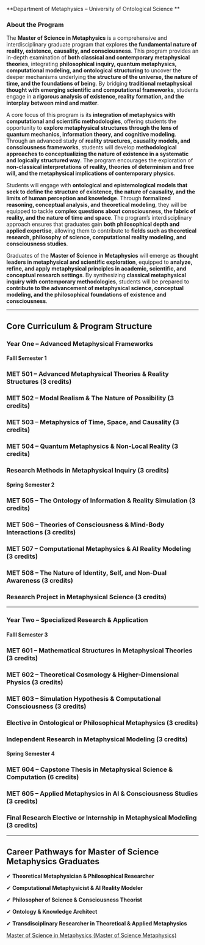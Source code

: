 **Department of Metaphysics – University of Ontological Science **

### **About the Program**

The **Master of Science in Metaphysics** is a comprehensive and interdisciplinary graduate program that explores **the fundamental nature of reality, existence, causality, and consciousness**. This program provides an in-depth examination of **both classical and contemporary metaphysical theories**, integrating **philosophical inquiry, quantum metaphysics, computational modeling, and ontological structuring** to uncover the deeper mechanisms underlying **the structure of the universe, the nature of time, and the foundations of being**. By bridging **traditional metaphysical thought with emerging scientific and computational frameworks**, students engage in **a rigorous analysis of existence, reality formation, and the interplay between mind and matter**.

A core focus of this program is its **integration of metaphysics with computational and scientific methodologies**, offering students the opportunity to **explore metaphysical structures through the lens of quantum mechanics, information theory, and cognitive modeling**. Through an advanced study of **reality structures, causality models, and consciousness frameworks**, students will develop **methodological approaches to conceptualizing the nature of existence in a systematic and logically structured way**. The program encourages the exploration of **non-classical interpretations of reality, theories of determinism and free will, and the metaphysical implications of contemporary physics**.

Students will engage with **ontological and epistemological models that seek to define the structure of existence, the nature of causality, and the limits of human perception and knowledge**. Through **formalized reasoning, conceptual analysis, and theoretical modeling**, they will be equipped to tackle **complex questions about consciousness, the fabric of reality, and the nature of time and space**. The program’s interdisciplinary approach ensures that graduates gain **both philosophical depth and applied expertise**, allowing them to contribute to **fields such as theoretical research, philosophy of science, computational reality modeling, and consciousness studies**.

Graduates of the **Master of Science in Metaphysics** will emerge as **thought leaders in metaphysical and scientific exploration**, equipped to **analyze, refine, and apply metaphysical principles in academic, scientific, and conceptual research settings**. By synthesizing **classical metaphysical inquiry with contemporary methodologies**, students will be prepared to **contribute to the advancement of metaphysical science, conceptual modeling, and the philosophical foundations of existence and consciousness**.

---

## **Core Curriculum & Program Structure**

### **Year One – Advanced Metaphysical Frameworks**

#### **Falll Semester 1**

### **MET 501** – Advanced Metaphysical Theories & Reality Structures (3 credits)

### **MET 502** – Modal Realism & The Nature of Possibility (3 credits)

### **MET 503** – Metaphysics of Time, Space, and Causality (3 credits)

### **MET 504** – Quantum Metaphysics & Non-Local Reality (3 credits)

### **Research Methods in Metaphysical Inquiry (3 credits)**

#### **Spring Semester 2**

### **MET 505** – The Ontology of Information & Reality Simulation (3 credits)

### **MET 506** – Theories of Consciousness & Mind-Body Interactions (3 credits)

### **MET 507** – Computational Metaphysics & AI Reality Modeling (3 credits)

### **MET 508** – The Nature of Identity, Self, and Non-Dual Awareness (3 credits)

### **Research Project in Metaphysical Science (3 credits)**

---

### **Year Two – Specialized Research & Application**

#### **Falll Semester 3**

### **MET 601** – Mathematical Structures in Metaphysical Theories (3 credits)

### **MET 602** – Theoretical Cosmology & Higher-Dimensional Physics (3 credits)

### **MET 603** – Simulation Hypothesis & Computational Consciousness (3 credits)

### **Elective in Ontological or Philosophical Metaphysics (3 credits)**

### **Independent Research in Metaphysical Modeling (3 credits)**

#### **Spring Semester 4**

### **MET 604** – Capstone Thesis in Metaphysical Science & Computation (6 credits)

### **MET 605** – Applied Metaphysics in AI & Consciousness Studies (3 credits)

### **Final Research Elective or Internship in Metaphysical Modeling (3 credits)**

---

## **Career Pathways for Master of Science Metaphysics Graduates**

✔ **Theoretical Metaphysician & Philosophical Researcher**

✔ **Computational Metaphysicist & AI Reality Modeler**

✔ **Philosopher of Science & Consciousness Theorist**

✔ **Ontology & Knowledge Architect**

✔ **Transdisciplinary Researcher in Theoretical & Applied Metaphysics**

[Master of Science in Metaphysics (Master of Science Metaphysics)](https://www.notion.so/Master-of-Science-in-Metaphysics-M-Sc-Metaphysics-1952c2ffeee280ddbda6dc1ae28f4f82?pvs=21)